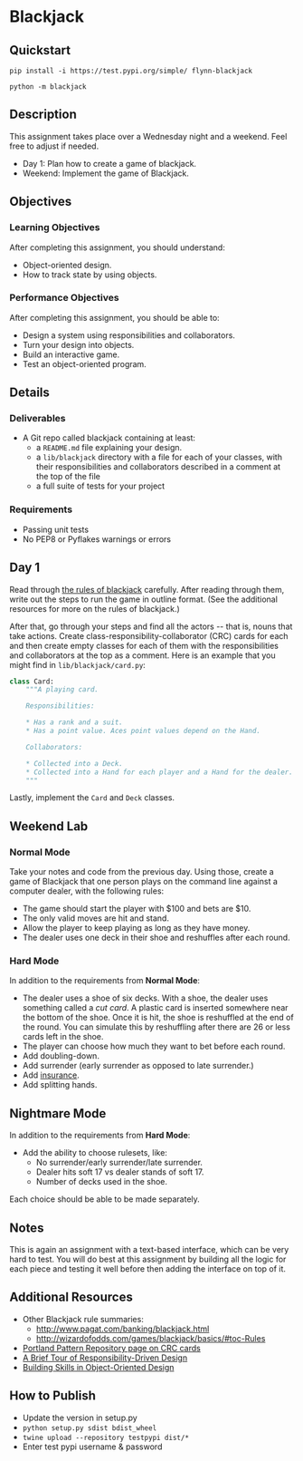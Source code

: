 # Blackjack

## Quickstart
```shell
pip install -i https://test.pypi.org/simple/ flynn-blackjack

python -m blackjack
```

## Description

This assignment takes place over a Wednesday night and a weekend. Feel free to adjust if needed.

* Day 1: Plan how to create a game of blackjack.
* Weekend: Implement the game of Blackjack.

## Objectives

### Learning Objectives

After completing this assignment, you should understand:

* Object-oriented design.
* How to track state by using objects.

### Performance Objectives

After completing this assignment, you should be able to:

* Design a system using responsibilities and collaborators.
* Turn your design into objects.
* Build an interactive game.
* Test an object-oriented program.

## Details

### Deliverables

* A Git repo called blackjack containing at least:
  * a `README.md` file explaining your design.
  * a `lib/blackjack` directory with a file for each of your classes, with their responsibilities and collaborators described in a comment at the top of the file
  * a full suite of tests for your project

### Requirements  

* Passing unit tests
* No PEP8 or Pyflakes warnings or errors

## Day 1

Read through [the rules of blackjack](https://en.wikipedia.org/wiki/Blackjack) carefully. After reading through them, write out the steps to run the game in outline format. (See the additional resources for more on the rules of blackjack.)

After that, go through your steps and find all the actors -- that is, nouns that take actions. Create class-responsibility-collaborator (CRC) cards for each and then create empty classes for each of them with the responsibilities and collaborators at the top as a comment. Here is an example that you might find in `lib/blackjack/card.py`:

```py
class Card:
    """A playing card.

    Responsibilities:

    * Has a rank and a suit.
    * Has a point value. Aces point values depend on the Hand.

    Collaborators:

    * Collected into a Deck.
    * Collected into a Hand for each player and a Hand for the dealer.
    """  
```

Lastly, implement the `Card` and `Deck` classes.

## Weekend Lab

### Normal Mode

Take your notes and code from the previous day. Using those, create a game of Blackjack that one person plays on the command line against a
computer dealer, with the following rules:

* The game should start the player with $100 and bets are $10.
* The only valid moves are hit and stand.
* Allow the player to keep playing as long as they have money.
* The dealer uses one deck in their shoe and reshuffles after each round.

### Hard Mode

In addition to the requirements from **Normal Mode**:

* The dealer uses a shoe of six decks. With a shoe, the dealer uses something called a _cut card_. A plastic card is inserted somewhere near the bottom of the shoe. Once it is hit, the shoe is reshuffled at the end of the round. You can simulate this by reshuffling after there are 26 or less cards left in the shoe.
* The player can choose how much they want to bet before each round.
* Add doubling-down.
* Add surrender (early surrender as opposed to late surrender.)
* Add [insurance](https://en.wikipedia.org/wiki/Blackjack#Insurance).
* Add splitting hands.

## Nightmare Mode

In addition to the requirements from **Hard Mode**:

* Add the ability to choose rulesets, like:
  * No surrender/early surrender/late surrender.
  * Dealer hits soft 17 vs dealer stands of soft 17.
  * Number of decks used in the shoe.

Each choice should be able to be made separately.

## Notes

This is again an assignment with a text-based interface, which can be very hard to test. You will do best at this assignment by building all the logic for each piece and testing it well before then adding the interface on top of it.

## Additional Resources

* Other Blackjack rule summaries:
  * http://www.pagat.com/banking/blackjack.html
  * http://wizardofodds.com/games/blackjack/basics/#toc-Rules
* [Portland Pattern Repository page on CRC cards](http://c2.com/cgi/wiki?CrcCard)
* [A Brief Tour of Responsibility-Driven Design](http://www.wirfs-brock.com/PDFs/A_Brief-Tour-of-RDD.pdf)
* [Building Skills in Object-Oriented Design](http://www.itmaybeahack.com/book/oodesign-python-2.1/html/index.html)

## How to Publish
- Update the version in setup.py
- `python setup.py sdist bdist_wheel`
- `twine upload --repository testpypi dist/*`
- Enter test pypi username & password

